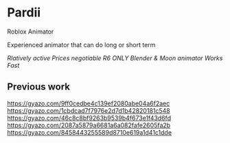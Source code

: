 # Pardii
Roblox Animator

Experienced animator that can do long or short term

*Rlatively active*
*Prices negotiable*
*R6 ONLY*
*Blender & Moon animator*
*Works Fast*

Previous work
--------------------------------------------------
https://gyazo.com/9ff0cedbe4c139ef2080abe04a6f2aec
https://gyazo.com/1cbdcad7f7976e2d7d1b42820181c548
https://gyazo.com/46c8c8bf9263b9539b4f673e1f43d6fd
https://gyazo.com/2087a5879a6681a6a082fafe2605fa2b
https://gyazo.com/8458443255589d8710e619a1d41c1dde
